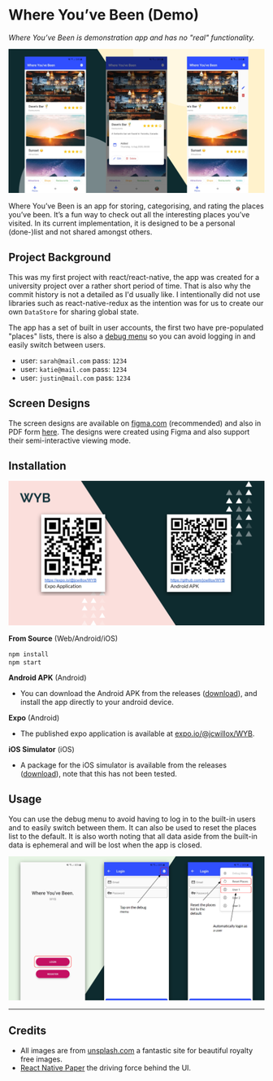 # Where You’ve Been (Demo)

*Where You’ve Been is demonstration app and has no "real" functionality.*

![demo](examples/demo.png)

Where You’ve Been is an app for storing, categorising, and rating the places you’ve been. It’s a fun way to check out all the interesting places you’ve visited. In its current implementation, it is designed to be a personal (done-)list and not shared amongst others.

## Project Background

This was my first project with react/react-native, the app was created for a university project over a rather short period of time. That is also why the commit history is not a detailed as I'd usually like. I intentionally did not use libraries such as react-native-redux as the intention was for us to create our own `DataStore` for sharing global state.

The app has a set of built in user accounts, the first two have pre-populated "places" lists, there is also a [debug menu](#usage) so you can avoid logging in and easily switch between users.
* user: `sarah@mail.com` pass: `1234`
* user: `katie@mail.com` pass: `1234`
* user: `justin@mail.com` pass: `1234`

## Screen Designs

The screen designs are available on [figma.com](https://www.figma.com/file/xiiCuLyc5Uw4Fz8Wos8T2n/Where-You've-Been-(App)) (recommended) and also in PDF form [here](examples). The designs were created using Figma and also support their semi-interactive viewing mode.

## Installation

![qr-codes](examples/qr-codes.png)

**From Source** (Web/Android/iOS)
```
npm install
npm start
```

**Android APK** (Android)

* You can download the Android APK from the releases ([download](https://github.com/jcwillox/WYB/releases/latest/download/WYB.apk)), and install the app directly to your android device.

**Expo** (Android)

* The published expo application is available at [expo.io/@jcwillox/WYB](https://expo.io/@jcwillox/WYB).

**iOS Simulator** (iOS)

* A package for the iOS simulator is available from the releases ([download](https://github.com/jcwillox/WYB/releases/latest/download/WYB-simulator.tar.gz)), note that this has not been tested.

## Usage

You can use the debug menu to avoid having to log in to the built-in users and to easily switch between them. It can also be used to reset the places list to the default. It is also worth noting that all data aside from the built-in data is ephemeral and will be lost when the app is closed.

![debug-menu](examples/debug-menu.png)

---

## Credits
* All images are from [unsplash.com](https://unsplash.com) a fantastic site for beautiful royalty free images.
* [React Native Paper](https://reactnativepaper.com) the driving force behind the UI.
